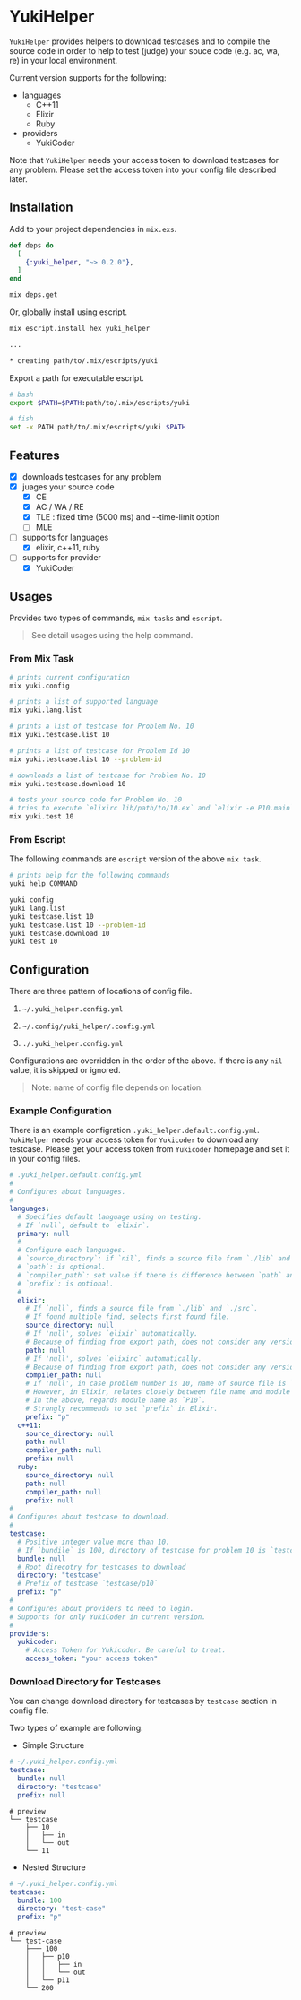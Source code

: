 # YukiHelper

`YukiHelper` provides helpers to download testcases and to compile the source code in order to help to test (judge) your souce code (e.g. ac, wa, re) in your local environment.

Current version supports for the following:

- languages
  - C++11
  - Elixir
  - Ruby
- providers
  - YukiCoder

Note that `YukiHelper` needs your access token to download testcases for any problem.
Please set the access token into your config file described later.

## Installation

Add to your project dependencies in `mix.exs`.

```elixir
def deps do
  [
    {:yuki_helper, "~> 0.2.0"},
  ]
end
```

```sh
mix deps.get
```

Or, globally install using escript.

```sh
mix escript.install hex yuki_helper

...

* creating path/to/.mix/escripts/yuki
```

Export a path for executable escript.

```sh
# bash
export $PATH=$PATH:path/to/.mix/escripts/yuki

# fish
set -x PATH path/to/.mix/escripts/yuki $PATH
```

## Features

- [x] downloads testcases for any problem
- [x] juages your source code
  - [x] CE
  - [x] AC / WA / RE
  - [x] TLE : fixed time (5000 ms) and --time-limit option
  - [ ] MLE
- [ ] supports for languages
  - [x] elixir, c++11, ruby
- [ ] supports for provider
  - [x] YukiCoder

## Usages

Provides two types of commands, `mix tasks` and `escript`.

> See detail usages using the help command.

### From Mix Task

```sh
# prints current configuration
mix yuki.config

# prints a list of supported language
mix yuki.lang.list

# prints a list of testcase for Problem No. 10
mix yuki.testcase.list 10

# prints a list of testcase for Problem Id 10
mix yuki.testcase.list 10 --problem-id

# downloads a list of testcase for Problem No. 10
mix yuki.testcase.download 10

# tests your source code for Problem No. 10
# tries to execute `elixirc lib/path/to/10.ex` and `elixir -e P10.main` sequentially
mix yuki.test 10
```

### From Escript

The following commands are `escript` version of the above `mix task`.

```sh
# prints help for the following commands 
yuki help COMMAND

yuki config
yuki lang.list
yuki testcase.list 10
yuki testcase.list 10 --problem-id
yuki testcase.download 10
yuki test 10
```

## Configuration

There are three pattern of locations of config file.

1. `~/.yuki_helper.config.yml`

2. `~/.config/yuki_helper/.config.yml`

3. `./.yuki_helper.config.yml`

Configurations are overridden in the order of the above.
If there is any `nil` value, it is skipped or ignored.

> Note: name of config file depends on location.

### Example Configuration

There is an example configration `.yuki_helper.default.config.yml`.
`YukiHelper` needs your access token for `Yukicoder` to download any testcase.
Please get your access token from `Yukicoder` homepage and set it in your config files.

```yaml
# .yuki_helper.default.config.yml
#
# Configures about languages.
#
languages:
  # Specifies default language using on testing.
  # If `null`, default to `elixir`.
  primary: null
  #
  # Configure each languages.
  # `source_directory`: if `nil`, finds a source file from `./lib` and `./src`.
  # `path`: is optional.
  # `compiler_path`: set value if there is difference between `path` and `compiler_path`.
  # `prefix`: is optional.
  #
  elixir:
    # If `null`, finds a source file from `./lib` and `./src`.
    # If found multiple find, selects first found file. 
    source_directory: null
    # If 'null', solves `elixir` automatically.
    # Because of finding from export path, does not consider any version.
    path: null
    # If 'null', solves `elixirc` automatically.
    # Because of finding from export path, does not consider any version.
    compiler_path: null
    # If 'null', in case problem number is 10, name of source file is `10.ex`.
    # However, in Elixir, relates closely between file name and module name in point of naming rules.
    # In the above, regards module name as `P10`.
    # Strongly recommends to set `prefix` in Elixir.
    prefix: "p"
  c++11:
    source_directory: null
    path: null
    compiler_path: null
    prefix: null
  ruby:
    source_directory: null
    path: null
    compiler_path: null
    prefix: null
#
# Configures about testcase to download.
#
testcase:
  # Positive integer value more than 10.
  # If `bundile` is 100, directory of testcase for problem 10 is `testcase/100/p10`.
  bundle: null
  # Root direcotry for testcases to download
  directory: "testcase"
  # Prefix of testcase `testcase/p10`
  prefix: "p"
#
# Configures about providers to need to login.
# Supports for only YukiCoder in current version.
#
providers:
  yukicoder:
    # Access Token for Yukicoder. Be careful to treat.
    access_token: "your access token"
```

### Download Directory for Testcases

You can change download directory for testcases by `testcase` section in config file.

Two types of example are following:

- Simple Structure

```yml
# ~/.yuki_helper.config.yml
testcase:
  bundle: null
  directory: "testcase"
  prefix: null
```

```console
# preview
└── testcase
    ├── 10
    │   ├── in
    │   └── out
    └── 11
```

- Nested Structure

```yml
# ~/.yuki_helper.config.yml
testcase:
  bundle: 100
  directory: "test-case"
  prefix: "p"
```

```console
# preview
└── test-case
    ├─── 100
    │   ├── p10
    │   │   ├── in
    │   │   └── out
    │   └── p11
    └── 200
```
